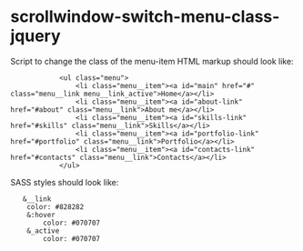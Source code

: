 # scrollwindow-switch-menu-class-jquery


Script to change the class of the menu-item
HTML markup should look like:



                <ul class="menu">
                    <li class="menu__item"><a id="main" href="#" class="menu__link menu__link_active">Home</a></li>
                    <li class="menu__item"><a id="about-link" href="#about" class="menu__link">About me</a></li>
                    <li class="menu__item"><a id="skills-link" href="#skills" class="menu__link">Skills</a></li>
                    <li class="menu__item"><a id="portfolio-link" href="#portfolio" class="menu__link">Portfolio</a></li>
                    <li class="menu__item"><a id="contacts-link" href="#contacts" class="menu__link">Contacts</a></li>
                </ul>
                
                
                
   SASS styles should look like:
   
   
       &__link
        color: #828282
        &:hover
            color: #070707
        &_active
            color: #070707
